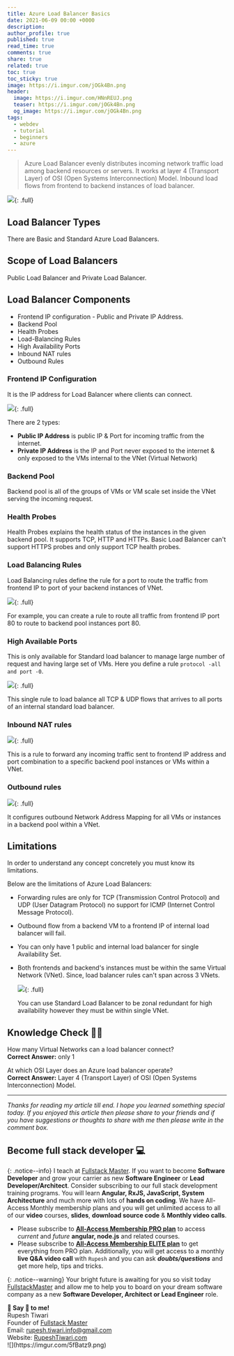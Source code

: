 ```yaml
---
title: Azure Load Balancer Basics
date: 2021-06-09 00:00 +0000
description:
author_profile: true
published: true
read_time: true
comments: true
share: true
related: true
toc: true
toc_sticky: true
image: https://i.imgur.com/jOGk4Bn.png
header:
  image: https://i.imgur.com/HNnREUJ.png
  teaser: https://i.imgur.com/jOGk4Bn.png
  og_image: https://i.imgur.com/jOGk4Bn.png
tags:
  - webdev
  - tutorial
  - beginners
  - azure
---
```


> Azure Load Balancer evenly distributes incoming network traffic load among backend resources or servers. It works at layer 4 (Transport Layer) of OSI (Open Systems Interconnection) Model. Inbound load flows from frontend to backend instances of load balancer.

![](https://imgur.com/LgrTV0m.png){: .full}

## Load Balancer Types

There are Basic and Standard Azure Load Balancers.

## Scope of Load Balancers

Public Load Balancer and Private Load Balancer.

## Load Balancer Components

- Frontend IP configuration - Public and Private IP Address.
- Backend Pool
- Health Probes
- Load-Balancing Rules
- High Availability Ports
- Inbound NAT rules
- Outbound Rules

### Frontend IP Configuration

It is the IP address for Load Balancer where clients can connect.

![](https://imgur.com/hHZDVTs.png){: .full}

There are 2 types:

- **Public IP Address** is public IP & Port for incoming traffic from the internet.
- **Private IP Address** is the IP and Port never exposed to the internet & only exposed to the VMs internal to the VNet (Virtual Network)

### Backend Pool

Backend pool is all of the groups of VMs or VM scale set inside the VNet serving the incoming request.

### Health Probes

Health Probes explains the health status of the instances in the given backend pool. It supports TCP, HTTP and HTTPs. Basic Load Balancer can't support HTTPS probes and only support TCP health probes.

### Load Balancing Rules

Load Balancing rules define the rule for a port to route the traffic from frontend IP to port of your backend instances of VNet.

![](https://imgur.com/pFUEwjM.png){: .full}

For example, you can create a rule to route all traffic from frontend IP port 80 to route to backend pool instances port 80.

### High Available Ports

This is only available for Standard load balancer to manage large number of request and having large set of VMs. Here you define a rule `protocol -all and port -0`.

![](https://imgur.com/mBhdukf.png){: .full}

This single rule to load balance all TCP & UDP flows that arrives to all ports of an internal standard load balancer.

### Inbound NAT rules

![](https://imgur.com/FTVE47y.png){: .full}

This is a rule to forward any incoming traffic sent to frontend IP address and port combination to a specific backend pool instances or VMs within a VNet.

### Outbound rules

![](https://imgur.com/iEgMAz8.png){: .full}

It configures outbound Network Address Mapping for all VMs or instances in a backend pool within a VNet.

## Limitations

In order to understand any concept concretely you must know its limitations.

Below are the limitations of Azure Load Balancers:

- Forwarding rules are only for TCP (Transmission Control Protocol) and UDP (User Datagram Protocol) no support for ICMP (Internet Control Message Protocol).
- Outbound flow from a backend VM to a frontend IP of internal load balancer will fail.
- You can only have 1 public and internal load balancer for single Availability Set.
- Both frontends and backend's instances must be within the same Virtual Network (VNet). Since, load balancer rules can't span across 3 VNets.

  ![](https://imgur.com/aTyuJ9D.png){: .full}

  You can use Standard Load Balancer to be zonal redundant for high availability however they must be within single VNet.

## Knowledge Check 👨‍🏫

How many Virtual Networks can a load balancer connect? \
**Correct Answer:** only 1

At which OSI Layer does an Azure load balancer operate? \
**Correct Answer:** Layer 4 (Transport Layer) of OSI (Open Systems Interconnection) Model.

---

_Thanks for reading my article till end. I hope you learned something special today. If you enjoyed this article then please share to your friends and if you have suggestions or thoughts to share with me then please write in the comment box._

## Become full stack developer 💻

{: .notice--info}
I teach at [Fullstack Master](https://www.fullstackmaster.net). If you want to become **Software Developer** and grow your carrier as new **Software Engineer** or **Lead Developer/Architect**. Consider subscribing to our full stack development training programs. You will learn **Angular, RxJS, JavaScript, System Architecture** and much more with lots of **hands on coding**. We have All-Access Monthly membership plans and you will get unlimited access to all of our **video** courses, **slides**, **download source code** & **Monthly video calls**.

- Please subscribe to **[All-Access Membership PRO plan](https://www.fullstackmaster.net/pro)** to access _current_ and _future_ **angular, node.js** and related courses.
- Please subscribe to **[All-Access Membership ELITE plan](https://www.fullstackmaster.net/elite)** to get everything from PRO plan. Additionally, you will get access to a monthly **live Q&A video call** with `Rupesh` and you can ask **_doubts/questions_** and get more help, tips and tricks.

{: .notice--warning}
Your bright future is awaiting for you so visit today [FullstackMaster](www.fullstackmaster.net) and allow me to help you to board on your dream software company as a new **Software Developer, Architect or Lead Engineer** role.

<div class="notice--success">
<strong>💖 Say 👋 to me!</strong>
<br>Rupesh Tiwari
<br>Founder of <a href="https://www.fullstackmaster.net">Fullstack Master </a>
<br>Email: <a href="mailto:rupesh.tiwari.info@gmail.com?subject=Hi">rupesh.tiwari.info@gmail.com</a>
<br>Website: <a href="https://www.rupeshtiwari.com">RupeshTiwari.com </a>
</div>
![](https://imgur.com/5fBatz9.png)
